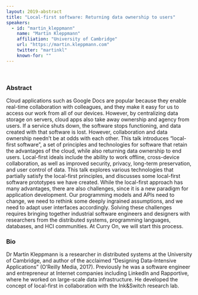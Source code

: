 ```yaml
---
layout: 2019-abstract
title: "Local-first software: Returning data ownership to users"
speakers:
  - id: "martin_kleppmann"
    name: "Martin Kleppmann"
    affiliation: "University of Cambridge"
    url: "https://martin.kleppmann.com"
    twitter: "martinkl"
    known-for: ""
---
```


<br/>

### Abstract

Cloud applications such as Google Docs are popular because they enable real-time collaboration with colleagues, and they make it easy for us to access our work from all of our devices. However, by centralizing data storage on servers, cloud apps also take away ownership and agency from users. If a service shuts down, the software stops functioning, and data created with that software is lost. However, collaboration and data ownership needn’t be at odds with each other. This talk introduces “local-first software”, a set of principles and technologies for software that retain the advantages of the cloud, while also returning data ownership to end users. Local-first ideals include the ability to work offline, cross-device collaboration, as well as improved security, privacy, long-term preservation, and user control of data. This talk explores various technologies that partially satisfy the local-first principles, and discusses some local-first software prototypes we have created. While the local-first approach has many advantages, there are also challenges, since it is a new paradigm for application development. Our programming models and APIs need to change, we need to rethink some deeply ingrained assumptions, and we need to adapt user interfaces accordingly. Solving these challenges requires bringing together industrial software engineers and designers with researchers from the distributed systems, programming languages, databases, and HCI communities. At Curry On, we will start this process.

### Bio

Dr Martin Kleppmann is a researcher in distributed systems at the University of Cambridge, and author of the acclaimed “Designing Data-Intensive Applications” (O’Reilly Media, 2017). Previously he was a software engineer and entrepreneur at Internet companies including LinkedIn and Rapportive, where he worked on large-scale data infrastructure. He developed the concept of local-first in collaboration with the Ink&amp;Switch research lab.

